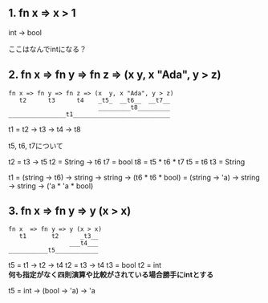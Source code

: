 ## 1. fn x => x > 1

int -> bool

ここはなんでintになる？


## 2. fn x => fn y => fn z => (x y, x "Ada", y > z)

```
fn x => fn y => fn z => (x  y, x "Ada", y > z)
   t2      t3      t4    _t5_  __t6__  __t7__
                         _________t8_________
________________t1___________________________
```

t1 = t2 -> t3 -> t4 -> t8

t5, t6, t7について

t2 = t3 -> t5
t2 = String -> t6
t7 = bool
t8 = t5 * t6 * t7
t5 = t6
t3 = String

t1 = (string -> t6) -> string -> string -> (t6 * t6 * bool)
   = (string -> 'a) -> string -> string -> ('a * 'a * bool)


## 3. fn x => fn y => y (x > x)

```
fn x  => fn y => y (x > x)
   t1       t2      _t3__
                 ___t4___
___________t5____________
```

t5 = t1 -> t2 -> t4
t2 = t3 -> t4
t3 = bool
t2 = int  
**何も指定がなく四則演算や比較がされている場合勝手にintとする**

t5 = int -> (bool -> 'a) -> 'a
